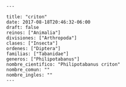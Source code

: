 
      ---

      title: "criton"
      date: 2017-08-18T20:46:32-06:00
      draft: false
      reinos: ["Animalia"]
      divisiones: ["Arthropoda"]
      clases: ["Insecta"]
      ordenes: ["Diptera"]
      familias: ["Tabanidae"]
      generos: ["Philipotabanus"]
      nombre_cientifico: "Philipotabanus criton"
      nombre_comun: ""
      nombre_ingles: ""
      ---

      